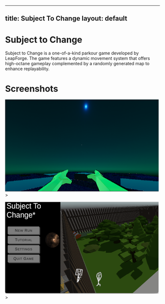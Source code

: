 <head>
  <link rel="stylesheet" type="text/css" href="custom.css">
</head>

---
title: Subject To Change
layout: default
---

# Subject to Change

Subject to Change is a one-of-a-kind parkour game developed by LeapForge. The game features a dynamic movement system that offers high-octane gameplay complemented by a randomly generated map to enhance replayability.

# Screenshots
<img src="img/StC-img.png"     
     width="500" 
     height="300" />>

<img src="img/StCMenu.png"     
     width="500" 
     height="300" />>
